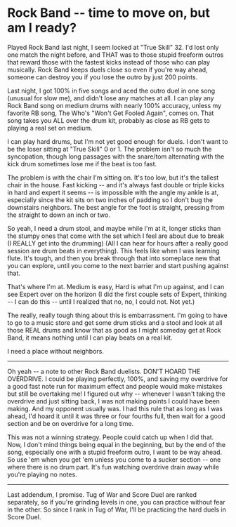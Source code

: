 # Rock Band -- time to move on, but am I ready?

Played Rock Band last night, I seem locked at "True Skill" 32. I'd lost only one match the night before, and THAT was to those stupid freeform outros that reward those with the fastest kicks instead of those who can play musically. Rock Band keeps duels close so even if you're way ahead, someone can destroy you if you lose the outro by just 200 points.

Last night, I got 100% in five songs and aced the outro duel in one song (unusual for slow me), and didn't lose any matches at all. I can play any Rock Band song on medium drums with nearly 100% accuracy, unless my favorite RB song, The Who's "Won't Get Fooled Again", comes on. That song takes you ALL over the drum kit, probably as close as RB gets to playing a real set on medium.

I can play hard drums, but I'm not yet good enough for duels. I don't want to be the loser sitting at "True Skill" 0 or 1. The problem isn't so much the syncopation, though long passages with the snare/tom alternating with the kick drum sometimes lose me if the beat is too fast.

The problem is with the chair I'm sitting on. It's too low, but it's the tallest chair in the house. Fast kicking -- and it's always fast double or triple kicks in hard and expert it seems -- is impossible with the angle my ankle is at, especially since the kit sits on two inches of padding so I don't bug the downstairs neighbors. The best angle for the foot is straight, pressing from the straight to down an inch or two.

So yeah, I need a drum stool, and maybe while I'm at it, longer sticks than the stumpy ones that come with the set which I feel are about due to break (I REALLY get into the drumming) (All I can hear for hours after a really good session are drum beats in everything). This feels like when I was learning flute. It's tough, and then you break through that into someplace new that you can explore, until you come to the next barrier and start pushing against that.

That's where I'm at. Medium is easy, Hard is what I'm up against, and I can see Expert over on the horizon (I did the first couple sets of Expert, thinking -- I can do this -- until I realized that no, no, I could not. Not yet.)

The really, really tough thing about this is embarrassment. I'm going to have to go to a music store and get some drum sticks and a stool and look at all those REAL drums and know that as good as I might someday get at Rock Band, it means nothing until I can play beats on a real kit.

I need a place without neighbors.

---

Oh yeah -- a note to other Rock Band duelists. DON'T HOARD THE OVERDRIVE. I could be playing perfectly, 100%, and saving my overdrive for a good fast note run for maximum effect and people would make mistakes but still be overtaking me! I figured out why -- whenever I wasn't taking the overdrive and just sitting back, I was not making points I could have been making. And my opponent usually was. I had this rule that as long as I was ahead, I'd hoard it until it was three or four fourths full, then wait for a good section and be on overdrive for a long time.

This was not a winning strategy. People could catch up when I did that. Now, I don't mind things being equal in the beginning, but by the end of the song, especially one with a stupid freeform outro, I want to be way ahead. So use 'em when you get 'em unless you come to a sucker section -- one where there is no drum part. It's fun watching overdrive drain away while you're playing no notes.

---

Last addendum, I promise. Tug of War and Score Duel are ranked separately, so if you're grinding levels in one, you can practice without fear in the other. So since I rank in Tug of War, I'll be practicing the hard duels in Score Duel.

